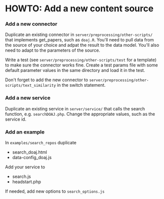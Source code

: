 # HOWTO: Add a new content source



### Add a new connector
Duplicate an existing connector in `server/preprocessing/other-scripts/` that implements get_papers, such as `doaj.R`. You'll need to pull data from the source of your choice and adpat the result to the data model. You'll also need to adapt to the parameters of the source.

Write a test (see `server/preprocessing/other-scripts/test` for a template) to make sure the connector works fine. Create a test params file with some default parameter values in the same directory and load it in the test.

Don't forget to add the new connector to `server/preprocessing/other-scripts/text_similarity` in the switch statement.

### Add a new service
Duplicate an existing service in `server/service/` that calls the search function, e.g. `searchDOAJ.php`. Change the appropriate values, such as the service id.

### Add an example
In `examples/search_repos` duplicate

* search_doaj.html
* data-config_doaj.js

Add your service to
* search.js
* headstart.php

If needed, add new options to `search_options.js`
